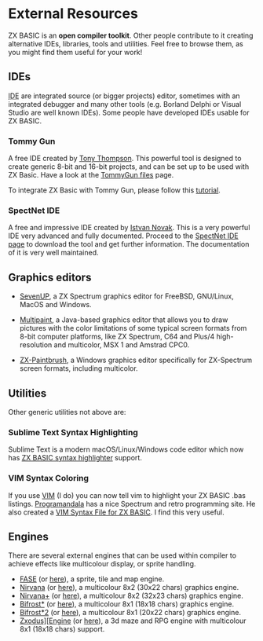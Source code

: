 # External Resources

ZX BASIC is an **open compiler toolkit**.
Other people contribute to it creating alternative IDEs, libraries, tools and utilities. Feel free to browse them, as you might find them useful for your work!

## IDEs
<abbr title="Integrated Development Environments">IDE</abbr> are integrated source (or bigger projects) editor, sometimes with an integrated debugger and many other tools (e.g. Borland Delphi or Visual Studio are well known IDEs). Some people have developed IDEs usable for ZX BASIC.

### Tommy Gun
A free IDE created by [Tony Thompson](https://web.archive.org/web/20110607183944/http://www.users.on.net/~tonyt73/). This powerful tool is designed to create 
generic 8-bit and 16-bit projects, and can be set up to be used with ZX Basic.
Have a look at the [TommyGun files](https://sourceforge.net/projects/tommygun/files/) page.

To integrate ZX Basic with Tommy Gun, please follow this [tutorial](https://www.boriel.com/forum/showthread.php?tid=110).

### SpectNet IDE
A free and impressive IDE created by [Istvan Novak](https://github.com/Dotneteer).
This is a very powerful IDE very advanced and fully documented.
Proceed to the [SpectNet IDE page](https://dotneteer.github.io/spectnetide/) to download the tool and get 
further information. The documentation of it is very well maintained.

## Graphics editors 

* [SevenUP](http://www.speccy.org/metalbrain/), a ZX Spectrum graphics editor for FreeBSD, GNU/Linux, MacOS and Windows.

* [Multipaint](http://multipaint.kameli.net/), a Java-based graphics editor that allows you to draw pictures with the color limitations of some typical screen formats from 8-bit computer platforms, like ZX Spectrum, C64 and Plus/4 high-resolution and multicolor, MSX 1 and Amstrad CPC0.

* [ZX-Paintbrush](https://web.archive.org/web/20220203111111/https://zx-modules.de/), a Windows graphics editor specifically for ZX-Spectrum screen formats, including multicolor.

## Utilities
Other generic utilities not above are:

### Sublime Text Syntax Highlighting
Sublime Text is a modern macOS/Linux/Windows code editor which now has [ZX BASIC syntax highlighter](https://github.com/patters-syno/zx-basic-syntax) support.

### VIM Syntax Coloring
If you use [VIM](http://www.vim.org/) (I do) you can now tell vim to highlight your ZX BASIC .bas listings.
[Programandala](http://programandala.net/) has a nice Spectrum and retro programming site.
He also created a [VIM Syntax File for ZX BASIC](http://programandala.net/en.program.zx_basic_vim_syntax_file).
I find this very useful.

## Engines
There are several external engines that can be used within compiler to achieve effects like multicolour display, or sprite handling.

* [FASE](https://www.boriel.com/forum/showthread.php?tid=568)
  (or [here](https://www.boriel.com/forum/showthread.php?tid=575)), a sprite, tile and map engine.
* [Nirvana](https://spectrumcomputing.co.uk/entry/30001/ZX-Spectrum/NIRVANA_ENGINE)
  (or [here](https://www.ime.usp.br/~einar/bifrost/)), a multicolour 8x2 (30x22 chars) graphics engine.
* [Nirvana+](https://spectrumcomputing.co.uk/entry/30002/ZX-Spectrum/NIRVANA_ENGINE)
  (or [here](https://www.ime.usp.br/~einar/bifrost/)), a multicolour 8x2 (32x23 chars) graphics engine.
* [Bifrost*](https://spectrumcomputing.co.uk/entry/27405/ZX-Spectrum/BIFROST*_ENGINE)
  (or [here](https://www.ime.usp.br/~einar/bifrost/)), a multicolour 8x1 (18x18 chars) graphics engine.
* [Bifrost*2](https://spectrumcomputing.co.uk/entry/30003/ZX-Spectrum/BIFROST*2_ENGINE)
  (or [here](https://www.ime.usp.br/~einar/bifrost/)), a multicolour 8x1 (20x22 chars) graphics engine.
* [Zxodus\]\[Engine](https://spectrumcomputing.co.uk/entry/26639/ZX-Spectrum/ZXodus_Engine)
  (or [here](https://www.boriel.com/forum/showthread.php?tid=568)), a 3d maze and RPG engine with
  multicolour 8x1 (18x18 chars) support.
